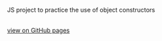 JS project to practice the use of object constructors

<br><a href="https://github.com/flanthedev/js_todo_list/blob/master/js/script.js">view on GitHub pages</a>
